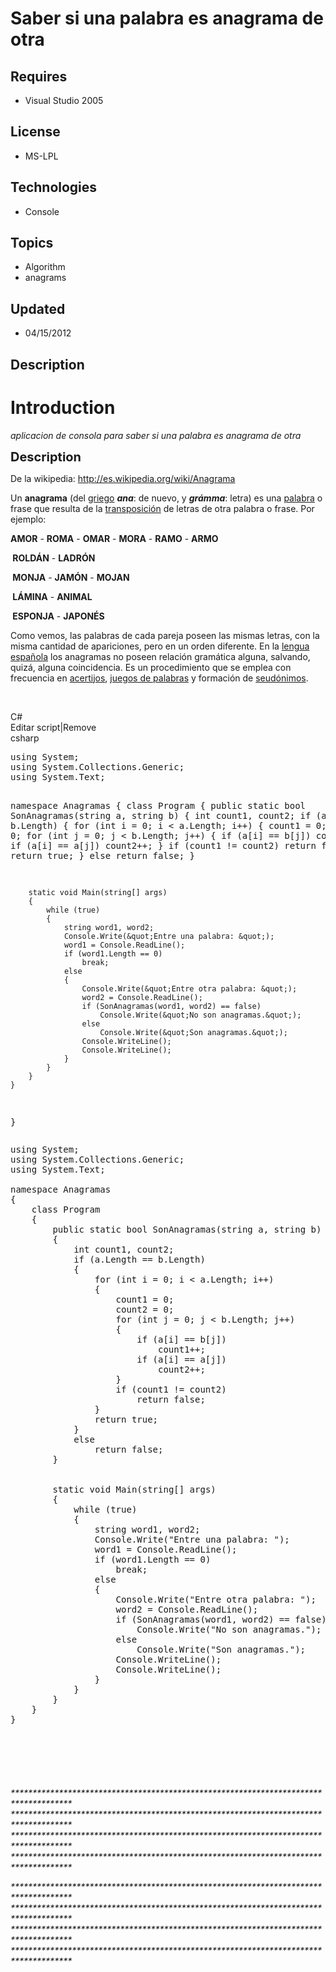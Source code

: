 # Saber si una palabra es anagrama de otra
## Requires
- Visual Studio 2005
## License
- MS-LPL
## Technologies
- Console
## Topics
- Algorithm
- anagrams
## Updated
- 04/15/2012
## Description

<h1>Introduction</h1>
<p><em>aplicacion de consola para saber si una palabra es anagrama de otra</em></p>
<p><span style="font-size:20px; font-weight:bold">Description</span></p>
<p>De la wikipedia:&nbsp;<a href="http://es.wikipedia.org/wiki/Anagrama">http://es.wikipedia.org/wiki/Anagrama</a></p>
<p>Un&nbsp;<strong>anagrama</strong>&nbsp;(del&nbsp;<a class="mw-redirect" title="Lengua griega" href="http://es.wikipedia.org/wiki/Lengua_griega">griego</a>&nbsp;<em><strong>ana</strong></em>: de nuevo, y&nbsp;<em><strong>gr&aacute;mma</strong></em>: letra)
 es una&nbsp;<a title="Palabra" href="http://es.wikipedia.org/wiki/Palabra">palabra</a>&nbsp;o frase que resulta de la&nbsp;<a title="Transposición" href="http://es.wikipedia.org/wiki/Transposici%C3%B3n">transposici&oacute;n</a>&nbsp;de letras de otra palabra
 o frase. Por ejemplo:</p>
<p><strong>AMOR</strong>&nbsp;-&nbsp;<strong>ROMA</strong>&nbsp;-&nbsp;<strong>OMAR</strong>&nbsp;-&nbsp;<strong>MORA</strong>&nbsp;-&nbsp;<strong>RAMO</strong>&nbsp;-&nbsp;<strong>ARMO</strong></p>
<p><strong>&nbsp;</strong><strong>ROLD&Aacute;N</strong>&nbsp;-&nbsp;<strong>LADR&Oacute;N</strong></p>
<p><strong>&nbsp;</strong><strong>MONJA</strong>&nbsp;-&nbsp;<strong>JAM&Oacute;N</strong>&nbsp;-&nbsp;<strong>MOJAN</strong></p>
<p><strong>&nbsp;</strong><strong>L&Aacute;MINA</strong>&nbsp;-&nbsp;<strong>ANIMAL</strong></p>
<p><strong>&nbsp;</strong><strong>ESPONJA</strong>&nbsp;-&nbsp;<strong>JAPON&Eacute;S</strong></p>
<p>Como vemos, las palabras de cada pareja poseen las mismas letras, con la misma cantidad de apariciones, pero en un orden diferente. En la&nbsp;<a class="mw-redirect" title="Lengua española" href="http://es.wikipedia.org/wiki/Lengua_espa%C3%B1ola">lengua
 espa&ntilde;ola</a>&nbsp;los anagramas no poseen relaci&oacute;n gram&aacute;tica alguna, salvando, quiz&aacute;, alguna coincidencia. Es un procedimiento que se emplea con frecuencia en&nbsp;<a title="Acertijo" href="http://es.wikipedia.org/wiki/Acertijo">acertijos</a>,&nbsp;<a class="new" title="Palabras de juegos (aún no redactado)" href="http://es.wikipedia.org/w/index.php?title=Palabras_de_juegos&action=edit&redlink=1">juegos
 de palabras</a>&nbsp;y formaci&oacute;n de&nbsp;<a class="mw-redirect" title="Seudónimo" href="http://es.wikipedia.org/wiki/Seud%C3%B3nimo">seud&oacute;nimos</a>.</p>
<p><em><br>
</em></p>
<div class="scriptcode">
<div class="pluginEditHolder" pluginCommand="mceScriptCode">
<div class="title"><span>C#</span></div>
<div class="pluginLinkHolder"><span class="pluginEditHolderLink">Editar script</span>|<span class="pluginRemoveHolderLink">Remove</span></div>
<span class="hidden">csharp</span>
<pre class="hidden">using System;
using System.Collections.Generic;
using System.Text;

namespace Anagramas
{
    class Program
    {
        public static bool SonAnagramas(string a, string b)
        {
            int count1, count2;
            if (a.Length == b.Length)
            {
                for (int i = 0; i &lt; a.Length; i&#43;&#43;)
                {
                    count1 = 0;
                    count2 = 0;
                    for (int j = 0; j &lt; b.Length; j&#43;&#43;)
                    {
                        if (a[i] == b[j])
                            count1&#43;&#43;;
                        if (a[i] == a[j])
                            count2&#43;&#43;;
                    }
                    if (count1 != count2)
                        return false;
                }
                return true;
            }
            else
                return false;
        }


        static void Main(string[] args)
        {
            while (true)
            {
                string word1, word2;
                Console.Write(&quot;Entre una palabra: &quot;);
                word1 = Console.ReadLine();
                if (word1.Length == 0)
                    break;
                else
                {
                    Console.Write(&quot;Entre otra palabra: &quot;);
                    word2 = Console.ReadLine();
                    if (SonAnagramas(word1, word2) == false)
                        Console.Write(&quot;No son anagramas.&quot;);
                    else
                        Console.Write(&quot;Son anagramas.&quot;);
                    Console.WriteLine();
                    Console.WriteLine();
                }
            }
        }
    }
}
</pre>
<div class="preview">
<pre class="csharp"><span class="cs__keyword">using</span>&nbsp;System;&nbsp;
<span class="cs__keyword">using</span>&nbsp;System.Collections.Generic;&nbsp;
<span class="cs__keyword">using</span>&nbsp;System.Text;&nbsp;
&nbsp;
<span class="cs__keyword">namespace</span>&nbsp;Anagramas&nbsp;
{&nbsp;
&nbsp;&nbsp;&nbsp;&nbsp;<span class="cs__keyword">class</span>&nbsp;Program&nbsp;
&nbsp;&nbsp;&nbsp;&nbsp;{&nbsp;
&nbsp;&nbsp;&nbsp;&nbsp;&nbsp;&nbsp;&nbsp;&nbsp;<span class="cs__keyword">public</span>&nbsp;<span class="cs__keyword">static</span>&nbsp;<span class="cs__keyword">bool</span>&nbsp;SonAnagramas(<span class="cs__keyword">string</span>&nbsp;a,&nbsp;<span class="cs__keyword">string</span>&nbsp;b)&nbsp;
&nbsp;&nbsp;&nbsp;&nbsp;&nbsp;&nbsp;&nbsp;&nbsp;{&nbsp;
&nbsp;&nbsp;&nbsp;&nbsp;&nbsp;&nbsp;&nbsp;&nbsp;&nbsp;&nbsp;&nbsp;&nbsp;<span class="cs__keyword">int</span>&nbsp;count1,&nbsp;count2;&nbsp;
&nbsp;&nbsp;&nbsp;&nbsp;&nbsp;&nbsp;&nbsp;&nbsp;&nbsp;&nbsp;&nbsp;&nbsp;<span class="cs__keyword">if</span>&nbsp;(a.Length&nbsp;==&nbsp;b.Length)&nbsp;
&nbsp;&nbsp;&nbsp;&nbsp;&nbsp;&nbsp;&nbsp;&nbsp;&nbsp;&nbsp;&nbsp;&nbsp;{&nbsp;
&nbsp;&nbsp;&nbsp;&nbsp;&nbsp;&nbsp;&nbsp;&nbsp;&nbsp;&nbsp;&nbsp;&nbsp;&nbsp;&nbsp;&nbsp;&nbsp;<span class="cs__keyword">for</span>&nbsp;(<span class="cs__keyword">int</span>&nbsp;i&nbsp;=&nbsp;<span class="cs__number">0</span>;&nbsp;i&nbsp;&lt;&nbsp;a.Length;&nbsp;i&#43;&#43;)&nbsp;
&nbsp;&nbsp;&nbsp;&nbsp;&nbsp;&nbsp;&nbsp;&nbsp;&nbsp;&nbsp;&nbsp;&nbsp;&nbsp;&nbsp;&nbsp;&nbsp;{&nbsp;
&nbsp;&nbsp;&nbsp;&nbsp;&nbsp;&nbsp;&nbsp;&nbsp;&nbsp;&nbsp;&nbsp;&nbsp;&nbsp;&nbsp;&nbsp;&nbsp;&nbsp;&nbsp;&nbsp;&nbsp;count1&nbsp;=&nbsp;<span class="cs__number">0</span>;&nbsp;
&nbsp;&nbsp;&nbsp;&nbsp;&nbsp;&nbsp;&nbsp;&nbsp;&nbsp;&nbsp;&nbsp;&nbsp;&nbsp;&nbsp;&nbsp;&nbsp;&nbsp;&nbsp;&nbsp;&nbsp;count2&nbsp;=&nbsp;<span class="cs__number">0</span>;&nbsp;
&nbsp;&nbsp;&nbsp;&nbsp;&nbsp;&nbsp;&nbsp;&nbsp;&nbsp;&nbsp;&nbsp;&nbsp;&nbsp;&nbsp;&nbsp;&nbsp;&nbsp;&nbsp;&nbsp;&nbsp;<span class="cs__keyword">for</span>&nbsp;(<span class="cs__keyword">int</span>&nbsp;j&nbsp;=&nbsp;<span class="cs__number">0</span>;&nbsp;j&nbsp;&lt;&nbsp;b.Length;&nbsp;j&#43;&#43;)&nbsp;
&nbsp;&nbsp;&nbsp;&nbsp;&nbsp;&nbsp;&nbsp;&nbsp;&nbsp;&nbsp;&nbsp;&nbsp;&nbsp;&nbsp;&nbsp;&nbsp;&nbsp;&nbsp;&nbsp;&nbsp;{&nbsp;
&nbsp;&nbsp;&nbsp;&nbsp;&nbsp;&nbsp;&nbsp;&nbsp;&nbsp;&nbsp;&nbsp;&nbsp;&nbsp;&nbsp;&nbsp;&nbsp;&nbsp;&nbsp;&nbsp;&nbsp;&nbsp;&nbsp;&nbsp;&nbsp;<span class="cs__keyword">if</span>&nbsp;(a[i]&nbsp;==&nbsp;b[j])&nbsp;
&nbsp;&nbsp;&nbsp;&nbsp;&nbsp;&nbsp;&nbsp;&nbsp;&nbsp;&nbsp;&nbsp;&nbsp;&nbsp;&nbsp;&nbsp;&nbsp;&nbsp;&nbsp;&nbsp;&nbsp;&nbsp;&nbsp;&nbsp;&nbsp;&nbsp;&nbsp;&nbsp;&nbsp;count1&#43;&#43;;&nbsp;
&nbsp;&nbsp;&nbsp;&nbsp;&nbsp;&nbsp;&nbsp;&nbsp;&nbsp;&nbsp;&nbsp;&nbsp;&nbsp;&nbsp;&nbsp;&nbsp;&nbsp;&nbsp;&nbsp;&nbsp;&nbsp;&nbsp;&nbsp;&nbsp;<span class="cs__keyword">if</span>&nbsp;(a[i]&nbsp;==&nbsp;a[j])&nbsp;
&nbsp;&nbsp;&nbsp;&nbsp;&nbsp;&nbsp;&nbsp;&nbsp;&nbsp;&nbsp;&nbsp;&nbsp;&nbsp;&nbsp;&nbsp;&nbsp;&nbsp;&nbsp;&nbsp;&nbsp;&nbsp;&nbsp;&nbsp;&nbsp;&nbsp;&nbsp;&nbsp;&nbsp;count2&#43;&#43;;&nbsp;
&nbsp;&nbsp;&nbsp;&nbsp;&nbsp;&nbsp;&nbsp;&nbsp;&nbsp;&nbsp;&nbsp;&nbsp;&nbsp;&nbsp;&nbsp;&nbsp;&nbsp;&nbsp;&nbsp;&nbsp;}&nbsp;
&nbsp;&nbsp;&nbsp;&nbsp;&nbsp;&nbsp;&nbsp;&nbsp;&nbsp;&nbsp;&nbsp;&nbsp;&nbsp;&nbsp;&nbsp;&nbsp;&nbsp;&nbsp;&nbsp;&nbsp;<span class="cs__keyword">if</span>&nbsp;(count1&nbsp;!=&nbsp;count2)&nbsp;
&nbsp;&nbsp;&nbsp;&nbsp;&nbsp;&nbsp;&nbsp;&nbsp;&nbsp;&nbsp;&nbsp;&nbsp;&nbsp;&nbsp;&nbsp;&nbsp;&nbsp;&nbsp;&nbsp;&nbsp;&nbsp;&nbsp;&nbsp;&nbsp;<span class="cs__keyword">return</span>&nbsp;<span class="cs__keyword">false</span>;&nbsp;
&nbsp;&nbsp;&nbsp;&nbsp;&nbsp;&nbsp;&nbsp;&nbsp;&nbsp;&nbsp;&nbsp;&nbsp;&nbsp;&nbsp;&nbsp;&nbsp;}&nbsp;
&nbsp;&nbsp;&nbsp;&nbsp;&nbsp;&nbsp;&nbsp;&nbsp;&nbsp;&nbsp;&nbsp;&nbsp;&nbsp;&nbsp;&nbsp;&nbsp;<span class="cs__keyword">return</span>&nbsp;<span class="cs__keyword">true</span>;&nbsp;
&nbsp;&nbsp;&nbsp;&nbsp;&nbsp;&nbsp;&nbsp;&nbsp;&nbsp;&nbsp;&nbsp;&nbsp;}&nbsp;
&nbsp;&nbsp;&nbsp;&nbsp;&nbsp;&nbsp;&nbsp;&nbsp;&nbsp;&nbsp;&nbsp;&nbsp;<span class="cs__keyword">else</span>&nbsp;
&nbsp;&nbsp;&nbsp;&nbsp;&nbsp;&nbsp;&nbsp;&nbsp;&nbsp;&nbsp;&nbsp;&nbsp;&nbsp;&nbsp;&nbsp;&nbsp;<span class="cs__keyword">return</span>&nbsp;<span class="cs__keyword">false</span>;&nbsp;
&nbsp;&nbsp;&nbsp;&nbsp;&nbsp;&nbsp;&nbsp;&nbsp;}&nbsp;
&nbsp;
&nbsp;
&nbsp;&nbsp;&nbsp;&nbsp;&nbsp;&nbsp;&nbsp;&nbsp;<span class="cs__keyword">static</span>&nbsp;<span class="cs__keyword">void</span>&nbsp;Main(<span class="cs__keyword">string</span>[]&nbsp;args)&nbsp;
&nbsp;&nbsp;&nbsp;&nbsp;&nbsp;&nbsp;&nbsp;&nbsp;{&nbsp;
&nbsp;&nbsp;&nbsp;&nbsp;&nbsp;&nbsp;&nbsp;&nbsp;&nbsp;&nbsp;&nbsp;&nbsp;<span class="cs__keyword">while</span>&nbsp;(<span class="cs__keyword">true</span>)&nbsp;
&nbsp;&nbsp;&nbsp;&nbsp;&nbsp;&nbsp;&nbsp;&nbsp;&nbsp;&nbsp;&nbsp;&nbsp;{&nbsp;
&nbsp;&nbsp;&nbsp;&nbsp;&nbsp;&nbsp;&nbsp;&nbsp;&nbsp;&nbsp;&nbsp;&nbsp;&nbsp;&nbsp;&nbsp;&nbsp;<span class="cs__keyword">string</span>&nbsp;word1,&nbsp;word2;&nbsp;
&nbsp;&nbsp;&nbsp;&nbsp;&nbsp;&nbsp;&nbsp;&nbsp;&nbsp;&nbsp;&nbsp;&nbsp;&nbsp;&nbsp;&nbsp;&nbsp;Console.Write(<span class="cs__string">&quot;Entre&nbsp;una&nbsp;palabra:&nbsp;&quot;</span>);&nbsp;
&nbsp;&nbsp;&nbsp;&nbsp;&nbsp;&nbsp;&nbsp;&nbsp;&nbsp;&nbsp;&nbsp;&nbsp;&nbsp;&nbsp;&nbsp;&nbsp;word1&nbsp;=&nbsp;Console.ReadLine();&nbsp;
&nbsp;&nbsp;&nbsp;&nbsp;&nbsp;&nbsp;&nbsp;&nbsp;&nbsp;&nbsp;&nbsp;&nbsp;&nbsp;&nbsp;&nbsp;&nbsp;<span class="cs__keyword">if</span>&nbsp;(word1.Length&nbsp;==&nbsp;<span class="cs__number">0</span>)&nbsp;
&nbsp;&nbsp;&nbsp;&nbsp;&nbsp;&nbsp;&nbsp;&nbsp;&nbsp;&nbsp;&nbsp;&nbsp;&nbsp;&nbsp;&nbsp;&nbsp;&nbsp;&nbsp;&nbsp;&nbsp;<span class="cs__keyword">break</span>;&nbsp;
&nbsp;&nbsp;&nbsp;&nbsp;&nbsp;&nbsp;&nbsp;&nbsp;&nbsp;&nbsp;&nbsp;&nbsp;&nbsp;&nbsp;&nbsp;&nbsp;<span class="cs__keyword">else</span>&nbsp;
&nbsp;&nbsp;&nbsp;&nbsp;&nbsp;&nbsp;&nbsp;&nbsp;&nbsp;&nbsp;&nbsp;&nbsp;&nbsp;&nbsp;&nbsp;&nbsp;{&nbsp;
&nbsp;&nbsp;&nbsp;&nbsp;&nbsp;&nbsp;&nbsp;&nbsp;&nbsp;&nbsp;&nbsp;&nbsp;&nbsp;&nbsp;&nbsp;&nbsp;&nbsp;&nbsp;&nbsp;&nbsp;Console.Write(<span class="cs__string">&quot;Entre&nbsp;otra&nbsp;palabra:&nbsp;&quot;</span>);&nbsp;
&nbsp;&nbsp;&nbsp;&nbsp;&nbsp;&nbsp;&nbsp;&nbsp;&nbsp;&nbsp;&nbsp;&nbsp;&nbsp;&nbsp;&nbsp;&nbsp;&nbsp;&nbsp;&nbsp;&nbsp;word2&nbsp;=&nbsp;Console.ReadLine();&nbsp;
&nbsp;&nbsp;&nbsp;&nbsp;&nbsp;&nbsp;&nbsp;&nbsp;&nbsp;&nbsp;&nbsp;&nbsp;&nbsp;&nbsp;&nbsp;&nbsp;&nbsp;&nbsp;&nbsp;&nbsp;<span class="cs__keyword">if</span>&nbsp;(SonAnagramas(word1,&nbsp;word2)&nbsp;==&nbsp;<span class="cs__keyword">false</span>)&nbsp;
&nbsp;&nbsp;&nbsp;&nbsp;&nbsp;&nbsp;&nbsp;&nbsp;&nbsp;&nbsp;&nbsp;&nbsp;&nbsp;&nbsp;&nbsp;&nbsp;&nbsp;&nbsp;&nbsp;&nbsp;&nbsp;&nbsp;&nbsp;&nbsp;Console.Write(<span class="cs__string">&quot;No&nbsp;son&nbsp;anagramas.&quot;</span>);&nbsp;
&nbsp;&nbsp;&nbsp;&nbsp;&nbsp;&nbsp;&nbsp;&nbsp;&nbsp;&nbsp;&nbsp;&nbsp;&nbsp;&nbsp;&nbsp;&nbsp;&nbsp;&nbsp;&nbsp;&nbsp;<span class="cs__keyword">else</span>&nbsp;
&nbsp;&nbsp;&nbsp;&nbsp;&nbsp;&nbsp;&nbsp;&nbsp;&nbsp;&nbsp;&nbsp;&nbsp;&nbsp;&nbsp;&nbsp;&nbsp;&nbsp;&nbsp;&nbsp;&nbsp;&nbsp;&nbsp;&nbsp;&nbsp;Console.Write(<span class="cs__string">&quot;Son&nbsp;anagramas.&quot;</span>);&nbsp;
&nbsp;&nbsp;&nbsp;&nbsp;&nbsp;&nbsp;&nbsp;&nbsp;&nbsp;&nbsp;&nbsp;&nbsp;&nbsp;&nbsp;&nbsp;&nbsp;&nbsp;&nbsp;&nbsp;&nbsp;Console.WriteLine();&nbsp;
&nbsp;&nbsp;&nbsp;&nbsp;&nbsp;&nbsp;&nbsp;&nbsp;&nbsp;&nbsp;&nbsp;&nbsp;&nbsp;&nbsp;&nbsp;&nbsp;&nbsp;&nbsp;&nbsp;&nbsp;Console.WriteLine();&nbsp;
&nbsp;&nbsp;&nbsp;&nbsp;&nbsp;&nbsp;&nbsp;&nbsp;&nbsp;&nbsp;&nbsp;&nbsp;&nbsp;&nbsp;&nbsp;&nbsp;}&nbsp;
&nbsp;&nbsp;&nbsp;&nbsp;&nbsp;&nbsp;&nbsp;&nbsp;&nbsp;&nbsp;&nbsp;&nbsp;}&nbsp;
&nbsp;&nbsp;&nbsp;&nbsp;&nbsp;&nbsp;&nbsp;&nbsp;}&nbsp;
&nbsp;&nbsp;&nbsp;&nbsp;}&nbsp;
}&nbsp;
</pre>
</div>
</div>
</div>
<h1></h1>
<p>&nbsp;</p>
<p>&nbsp;</p>
<p><em>*************************************************************************************<br>
*************************************************************************************<br>
*************************************************************************************<br>
*************************************************************************************</em></p>
<p><em>*************************************************************************************<br>
*************************************************************************************<br>
*************************************************************************************<br>
*************************************************************************************<br>
</em></p>
<p>&nbsp;</p>

